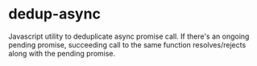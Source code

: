 # dedup-async
Javascript utility to deduplicate async promise call. If there's an ongoing pending promise, succeeding call to the same function resolves/rejects along with the pending promise.
